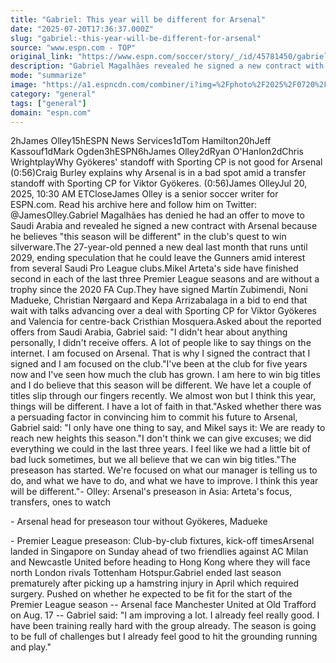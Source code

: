 ```yaml
---
title: "Gabriel: This year will be different for Arsenal"
date: "2025-07-20T17:36:37.000Z"
slug: "gabriel:-this-year-will-be-different-for-arsenal"
source: "www.espn.com - TOP"
original_link: "https://www.espn.com/soccer/story/_/id/45781450/gabriel-arsenal-title-hopes-year-different"
description: "Gabriel Magalhães revealed he signed a new contract with Arsenal because he believes 'this season will be different' in the club's pursuit of trophies."
mode: "summarize"
image: "https://a1.espncdn.com/combiner/i?img=%2Fphoto%2F2025%2F0720%2Fr1521284_1296x729_16%2D9.jpg"
category: "general"
tags: ["general"]
domain: "espn.com"
---
```

<p>2hJames Olley15hESPN News Services1dTom Hamilton20hJeff Kassouf1dMark Ogden3hESPN6hJames Olley2dRyan O'Hanlon2dChris WrightplayWhy Gyökeres' standoff with Sporting CP is not good for Arsenal (0:56)Craig Burley explains why Arsenal is in a bad spot amid a transfer standoff with Sporting CP for Viktor Gyökeres. (0:56)James OlleyJul 20, 2025, 10:30 AM ETCloseJames Olley is a senior soccer writer for ESPN.com. Read his archive here and follow him on Twitter: @JamesOlley.Gabriel Magalhães has denied he had an offer to move to Saudi Arabia and revealed he signed a new contract with Arsenal because he believes "this season will be different" in the club's quest to win silverware.The 27-year-old penned a new deal last month that runs until 2029, ending speculation that he could leave the Gunners amid interest from several Saudi Pro League clubs.Mikel Arteta's side have finished second in each of the last three Premier League seasons and are without a trophy since the 2020 FA Cup.They have signed Martín Zubimendi, Noni Madueke, Christian Nørgaard and Kepa Arrizabalaga in a bid to end that wait with talks advancing over a deal with Sporting CP for Viktor Gyökeres and Valencia for centre-back Cristhian Mosquera.Asked about the reported offers from Saudi Arabia, Gabriel said: "I didn't hear about anything personally, I didn't receive offers. A lot of people like to say things on the internet. I am focused on Arsenal. That is why I signed the contract that I signed and I am focused on the club."I've been at the club for five years now and I've seen how much the club has grown. I am here to win big titles and I do believe that this season will be different. We have let a couple of titles slip through our fingers recently. We almost won but I think this year, things will be different. I have a lot of faith in that."Asked whether there was a persuading factor in convincing him to commit his future to Arsenal, Gabriel said: "I only have one thing to say, and Mikel says it: We are ready to reach new heights this season."I don't think we can give excuses; we did everything we could in the last three years. I feel like we had a little bit of bad luck sometimes, but we all believe that we can win big titles."The preseason has started. We're focused on what our manager is telling us to do, and what we have to do, and what we have to improve. I think this year will be different."- Olley: Arsenal's preseason in Asia: Arteta's focus, transfers, ones to watch</p>

<p>- Arsenal head for preseason tour without Gyökeres, Madueke</p>

<p>- Premier League preseason: Club-by-club fixtures, kick-off timesArsenal landed in Singapore on Sunday ahead of two friendlies against AC Milan and Newcastle United before heading to Hong Kong where they will face north London rivals Tottenham Hotspur.Gabriel ended last season prematurely after picking up a hamstring injury in April which required surgery. Pushed on whether he expected to be fit for the start of the Premier League season -- Arsenal face Manchester United at Old Trafford on Aug. 17 -- Gabriel said: "I am improving a lot. I already feel really good. I have been training really hard with the group already. The season is going to be full of challenges but I already feel good to hit the grounding running and play."</p>